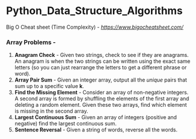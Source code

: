 # Python_Data_Structure_Algorithms
 
Big O Cheat sheet (Time Complexity) - *https://www.bigocheatsheet.com/*

### Array Problems - 
1. **Anagram Check** - Given two strings, check to see if they are anagrams. An anagram is when the two strings can be written using the exact same letters (so you can just rearrange the letters to get a different phrase or word). 
2. **Array Pair Sum** - Given an integer array, output all the *unique* pairs that sum up to a specific value **k**.
3. **Find the Missing Element** - Consider an array of non-negative integers. A second array is formed by shuffling the elements of the first array and deleting a random element. Given these two arrays, find which element is missing in the second array.
4. **Largest Continuous Sum** - Given an array of integers (positive and negative) find the largest continuous sum. 
5. **Sentence Reversal** - Given a string of words, reverse all the words.
